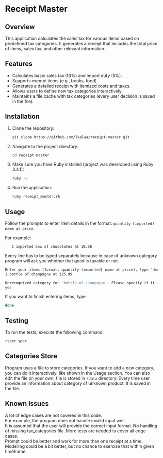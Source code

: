 # Receipt Master

## Overview
This application calculates the sales tax for various items based on predefined tax categories. It generates a receipt that includes the total price of items, sales tax, and other relevant information.

## Features
- Calculates basic sales tax (10%) and import duty (5%).
- Supports exempt items (e.g., books, food).
- Generates a detailed receipt with itemized costs and taxes.
- Allows users to define new tax categories interactively.
- Maintains a file cache with tax categories (every user decision is saved in the file).

## Installation
1. Clone the repository:
    ```bash
    git clone https://github.com/lkalwa/receipt-master.git

2. Navigate to the project directory:
    ```bash
    cd receipt-master
   
3. Make sure you have Ruby installed (project was developed using Ruby 3.4.1):
    ```bash
    ruby -v
   
4. Run the application:
    ```bash
    ruby receipt_master.rb
   
## Usage
Follow the prompts to enter item details in the format: `quantity (imported) name at price`. 

For example:
```
   1 imported box of chocolates at 10.00
```

Every line has to be typed separately because in case of unknown category program will ask you whether that good is taxable or not.
```bash
Enter your items (format: quantity (imported) name at price), type 'done' when finished:
1 bottle of champagne at 125.99

Unrecognized category for 'bottle of champagne'. Please specify if it is taxable: (yes/no; default yes)
yes
```

If you want to finish entering items, type:
```bash
done
```
## Testing
To run the tests, execute the following command:
```bash
rspec spec
```

## Categories Store

Program uses a file to store categories. If you want to add a new category, you can do it interactively. 
like shown in the Usage section.
You can also edit the file on your own, file is stored in `/data` directory.
Every time user provide an information about category of unknown product, it is saved in the file.

## Known Issues

A lot of edge cases are not covered in this code. \
For example, the program does not handle invalid input well.\
It is assumed that the user will provide the correct input format.
No handling of missing tax_categories file.
More tests are needed to cover all edge cases. \
Prompt could be better and work for more than one receipt at a time. \
Modelling could be a bit better, but no chance to exercise that within given timeframe.
